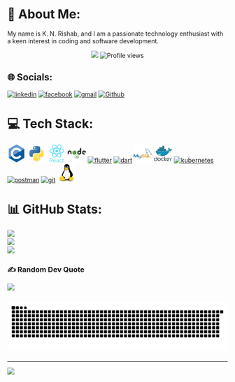 # 💫 About Me:
My name is K. N. Rishab, and I am a passionate technology enthusiast with a keen interest in coding and software development.

<div align="center">
  <img src="https://visitor-badge.laobi.icu/badge?page_id=rishabpuranika.rishabpuranika&" />
  <img src="https://komarev.com/ghpvc/?username=rishabpuranika" alt="Profile views" />
</div>


## 🌐 Socials:
<p><a target="_blank" href="https://www.linkedin.com/in/K N Rishab puranika" style="display: inline-block;"><img src="https://img.shields.io/badge/linkedin-logo?style=for-the-badge&logo=linkedin&logoColor=white&color=%230a77b6" alt="linkedin" /></a>
<a target="_blank" href="https://www.facebook.com/rishabpuranika" style="display: inline-block;"><img src="https://img.shields.io/badge/facebook-logo?style=for-the-badge&logo=facebook&logoColor=white&color=%230866ff" alt="facebook" /></a>
<a target="_blank" href="mailto:145rishab@gmail.com" style="display: inline-block;"><img src="https://img.shields.io/badge/gmail-logo?style=for-the-badge&logo=gmail&logoColor=white&color=red" alt="gmail" /></a>
<a target="_blank" href="https://github.com/rishabpuranika" style="display: inline-block;"><img src="https://img.shields.io/badge/github-logo?style=for-the-badge&logo=github&logoColor=white&color=black" alt="Github" /></a></p>

# 💻 Tech Stack:
<p><a target="_blank" href="https://raw.githubusercontent.com/devicons/devicon/master/icons/c/c-original.svg" style="display: inline-block;"><img src="https://raw.githubusercontent.com/devicons/devicon/master/icons/c/c-original.svg" alt="c" width="42" height="42" /></a>
<a target="_blank" href="https://raw.githubusercontent.com/devicons/devicon/master/icons/python/python-original.svg" style="display: inline-block;"><img src="https://raw.githubusercontent.com/devicons/devicon/master/icons/python/python-original.svg" alt="python" width="42" height="42" /></a>
<a target="_blank" href="https://raw.githubusercontent.com/devicons/devicon/master/icons/react/react-original-wordmark.svg" style="display: inline-block;"><img src="https://raw.githubusercontent.com/devicons/devicon/master/icons/react/react-original-wordmark.svg" alt="react" width="42" height="42" /></a>
<a target="_blank" href="https://raw.githubusercontent.com/devicons/devicon/master/icons/nodejs/nodejs-original-wordmark.svg" style="display: inline-block;"><img src="https://raw.githubusercontent.com/devicons/devicon/master/icons/nodejs/nodejs-original-wordmark.svg" alt="nodejs" width="42" height="42" /></a>
<a target="_blank" href="https://www.vectorlogo.zone/logos/flutterio/flutterio-icon.svg" style="display: inline-block;"><img src="https://www.vectorlogo.zone/logos/flutterio/flutterio-icon.svg" alt="flutter" width="42" height="42" /></a>
<a target="_blank" href="https://www.vectorlogo.zone/logos/dartlang/dartlang-icon.svg" style="display: inline-block;"><img src="https://www.vectorlogo.zone/logos/dartlang/dartlang-icon.svg" alt="dart" width="42" height="42" /></a>
<a target="_blank" href="https://raw.githubusercontent.com/devicons/devicon/master/icons/mysql/mysql-original-wordmark.svg" style="display: inline-block;"><img src="https://raw.githubusercontent.com/devicons/devicon/master/icons/mysql/mysql-original-wordmark.svg" alt="mysql" width="42" height="42" /></a>
<a target="_blank" href="https://raw.githubusercontent.com/devicons/devicon/master/icons/docker/docker-original-wordmark.svg" style="display: inline-block;"><img src="https://raw.githubusercontent.com/devicons/devicon/master/icons/docker/docker-original-wordmark.svg" alt="docker" width="42" height="42" /></a>
<a target="_blank" href="https://www.vectorlogo.zone/logos/kubernetes/kubernetes-icon.svg" style="display: inline-block;"><img src="https://www.vectorlogo.zone/logos/kubernetes/kubernetes-icon.svg" alt="kubernetes" width="42" height="42" /></a>
<a target="_blank" href="https://www.vectorlogo.zone/logos/getpostman/getpostman-icon.svg" style="display: inline-block;"><img src="https://www.vectorlogo.zone/logos/getpostman/getpostman-icon.svg" alt="postman" width="42" height="42" /></a>
<a target="_blank" href="https://www.vectorlogo.zone/logos/git-scm/git-scm-icon.svg" style="display: inline-block;"><img src="https://www.vectorlogo.zone/logos/git-scm/git-scm-icon.svg" alt="git" width="42" height="42" /></a>
<a target="_blank" href="https://raw.githubusercontent.com/devicons/devicon/master/icons/linux/linux-original.svg" style="display: inline-block;"><img src="https://raw.githubusercontent.com/devicons/devicon/master/icons/linux/linux-original.svg" alt="linux" width="42" height="42" /></a></p>

<!-- # Leetcode Stats:

<a href="https://www.leetcode.com/rishabpuranika" target="_blank">
    <img src="https://leetcard.jacoblin.cool/rishabpuranika?theme=dark&font=Barlow%20Semi%20Condensed&ext=heatmap">
</a>
-->
# 📊 GitHub Stats:
![](https://github-readme-stats.vercel.app/api?username=rishabpuranika&theme=dark&hide_border=false&include_all_commits=true&count_private=true)<br/>
![](https://nirzak-streak-stats.vercel.app/?user=rishabpuranika&theme=dark&hide_border=false)<br/>
![](https://github-readme-stats.vercel.app/api/top-langs/?username=rishabpuranika&theme=dark&hide_border=false&include_all_commits=true&count_private=true&layout=compact)

### ✍️ Random Dev Quote
![](https://quotes-github-readme.vercel.app/api?type=vetical&theme=radical)

###

<picture>
  <source media="(prefers-color-scheme: dark)" srcset="https://raw.githubusercontent.com/rishabpuranika/rishabpuranika/output/github-snake-dark.svg" />
  <source media="(prefers-color-scheme: light)" srcset="https://raw.githubusercontent.com/rishabpuranika/rishabpuranika/output/github-snake.svg" />
  <img alt="github-snake" src="https://raw.githubusercontent.com/rishabpuranika/rishabpuranika/output/github-snake.svg" />
</picture>

###
---
[![](https://visitcount.itsvg.in/api?id=rishabpuranika&icon=0&color=0)](https://visitcount.itsvg.in)

<!-- Proudly created with GPRM ( https://gprm.itsvg.in ) -->

